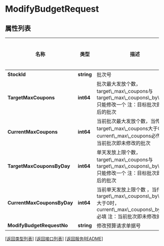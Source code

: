 # ModifyBudgetRequest

## 属性列表

名称 | 类型 | 描述 | 补充说明
------------ | ------------- | ------------- | -------------
**StockId** | **string** | 批次号 | 
**TargetMaxCoupons** | **int64** | 批次最大发放个数，target\\_max\\_coupons与target\\_max\\_coupons\\_by\\_day只能修改一个 注：目标批次即修改后的批次 | [可选] 
**CurrentMaxCoupons** | **int64** | 当前批次最大发放个数，当传入target\\_max\\_coupons大于0时，current\\_max\\_coupons必传 注：当前批次即未修改的批次 | [可选] 
**TargetMaxCouponsByDay** | **int64** | 单天发放上限个数，target\\_max\\_coupons与target\\_max\\_coupons\\_by\\_day只能修改一个 注：目标批次即修改后的批次 | [可选] 
**CurrentMaxCouponsByDay** | **int64** | 当前单天发放上限个数 ，当传入target\\_max\\_coupons\\_by\\_day大于0时，current\\_max\\_coupons\\_by\\_day必填 注：当前批次即未修改的批次 | [可选] 
**ModifyBudgetRequestNo** | **string** | 修改预算请求单据号 | 

[\[返回类型列表\]](README.md#类型列表)
[\[返回接口列表\]](README.md#接口列表)
[\[返回服务README\]](README.md)


